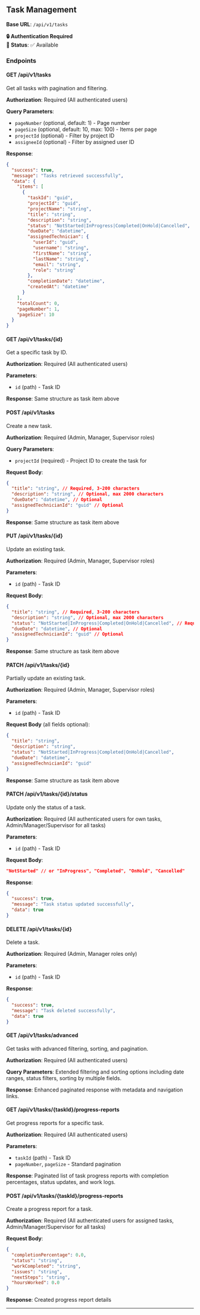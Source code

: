 ## Task Management

**Base URL**: `/api/v1/tasks`

**🔒 Authentication Required**  
**🎯 Status**: ✅ Available

### Endpoints

#### GET /api/v1/tasks
Get all tasks with pagination and filtering.

**Authorization**: Required (All authenticated users)

**Query Parameters**:
- `pageNumber` (optional, default: 1) - Page number
- `pageSize` (optional, default: 10, max: 100) - Items per page
- `projectId` (optional) - Filter by project ID
- `assigneeId` (optional) - Filter by assigned user ID

**Response**:
```json
{
  "success": true,
  "message": "Tasks retrieved successfully",
  "data": {
    "items": [
      {
        "taskId": "guid",
        "projectId": "guid",
        "projectName": "string",
        "title": "string",
        "description": "string",
        "status": "NotStarted|InProgress|Completed|OnHold|Cancelled",
        "dueDate": "datetime",
        "assignedTechnician": {
          "userId": "guid",
          "username": "string",
          "firstName": "string",
          "lastName": "string",
          "email": "string",
          "role": "string"
        },
        "completionDate": "datetime",
        "createdAt": "datetime"
      }
    ],
    "totalCount": 0,
    "pageNumber": 1,
    "pageSize": 10
  }
}
```

#### GET /api/v1/tasks/{id}
Get a specific task by ID.

**Authorization**: Required (All authenticated users)

**Parameters**:
- `id` (path) - Task ID

**Response**: Same structure as task item above

#### POST /api/v1/tasks
Create a new task.

**Authorization**: Required (Admin, Manager, Supervisor roles)

**Query Parameters**:
- `projectId` (required) - Project ID to create the task for

**Request Body**:
```json
{
  "title": "string", // Required, 3-200 characters
  "description": "string", // Optional, max 2000 characters
  "dueDate": "datetime", // Optional
  "assignedTechnicianId": "guid" // Optional
}
```

**Response**: Same structure as task item above

#### PUT /api/v1/tasks/{id}
Update an existing task.

**Authorization**: Required (Admin, Manager, Supervisor roles)

**Parameters**:
- `id` (path) - Task ID

**Request Body**:
```json
{
  "title": "string", // Required, 3-200 characters
  "description": "string", // Optional, max 2000 characters
  "status": "NotStarted|InProgress|Completed|OnHold|Cancelled", // Required
  "dueDate": "datetime", // Optional
  "assignedTechnicianId": "guid" // Optional
}
```

**Response**: Same structure as task item above

#### PATCH /api/v1/tasks/{id}
Partially update an existing task.

**Authorization**: Required (Admin, Manager, Supervisor roles)

**Parameters**:
- `id` (path) - Task ID

**Request Body** (all fields optional):
```json
{
  "title": "string",
  "description": "string", 
  "status": "NotStarted|InProgress|Completed|OnHold|Cancelled",
  "dueDate": "datetime",
  "assignedTechnicianId": "guid"
}
```

**Response**: Same structure as task item above

#### PATCH /api/v1/tasks/{id}/status
Update only the status of a task.

**Authorization**: Required (All authenticated users for own tasks, Admin/Manager/Supervisor for all tasks)

**Parameters**:
- `id` (path) - Task ID

**Request Body**:
```json
"NotStarted" // or "InProgress", "Completed", "OnHold", "Cancelled"
```

**Response**:
```json
{
  "success": true,
  "message": "Task status updated successfully",
  "data": true
}
```

#### DELETE /api/v1/tasks/{id}
Delete a task.

**Authorization**: Required (Admin, Manager roles only)

**Parameters**:
- `id` (path) - Task ID

**Response**:
```json
{
  "success": true,
  "message": "Task deleted successfully",
  "data": true
}
```

#### GET /api/v1/tasks/advanced
Get tasks with advanced filtering, sorting, and pagination.

**Authorization**: Required (All authenticated users)

**Query Parameters**: Extended filtering and sorting options including date ranges, status filters, sorting by multiple fields.

**Response**: Enhanced paginated response with metadata and navigation links.

#### GET /api/v1/tasks/{taskId}/progress-reports
Get progress reports for a specific task.

**Authorization**: Required (All authenticated users)

**Parameters**:
- `taskId` (path) - Task ID
- `pageNumber`, `pageSize` - Standard pagination

**Response**: Paginated list of task progress reports with completion percentages, status updates, and work logs.

#### POST /api/v1/tasks/{taskId}/progress-reports  
Create a progress report for a task.

**Authorization**: Required (All authenticated users for assigned tasks, Admin/Manager/Supervisor for all tasks)

**Request Body**:
```json
{
  "completionPercentage": 0.0,
  "status": "string",
  "workCompleted": "string",
  "issues": "string",
  "nextSteps": "string",
  "hoursWorked": 0.0
}
```

**Response**: Created progress report details

---
